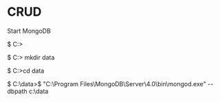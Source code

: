 # CRUD

Start MongoDB

$ C:\> 

$ C:\> mkdir data

$ C:\>cd data

$ C:\data>$ "C:\Program Files\MongoDB\Server\4.0\bin\mongod.exe" --dbpath c:\data


